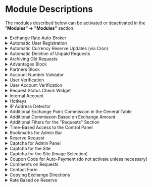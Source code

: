 # Module Descriptions

The modules described below can be activated or deactivated in the "**Modules" → "Modules"** section.

<details>

<summary>Exchange Rate Auto-Broker</summary>

This module allows you to link the exchange rate on your site to the rate of another exchange service.

</details>

<details>

<summary>Automatic User Registration</summary>

This module enables automatic user registration on the site when an exchange is made.

To ensure the module works correctly, you need to configure the email template in the "**Messages" → "Email Templates" → "Registration Form"** section.

</details>

<details>

<summary>Automatic Currency Reserve Updates (via Cron)</summary>

This module allows for updating currency reserves using a task scheduler (Cron). This option is relevant only for automatic reserves.

The link for the task scheduler can be found in the "**Currencies"** section under the "**Cron Link"** column.

</details>

<details>

<summary>Automatic Deletion of Unpaid Requests</summary>

This module allows you to set a time for the automatic deletion of requests with the statuses: "**new request**", "**when the user navigated to the payment page**", "**the user marked the request as paid**".

Module settings can be found in the "**Exchange Directions" → "Automatic Deletion of Unpaid Requests"** section. Additionally, each exchange direction has its own settings for the automatic deletion of unpaid requests, located in the direction settings under the "**Deletion of Unpaid Requests"** tab.

</details>

<details>

<summary>Archiving Old Requests</summary>

This module allows you to archive requests that are older than two months. Archived requests are moved to the "**Requests" → "Archived Requests"** section. If archiving is already in operation, deactivating the module will cause issues with displaying currency reserves, partner balances, and user discount amounts.

</details>

<details>

<summary>Advantages Block</summary>

This module allows you to display the advantages of your site on the homepage. You can set an icon and a description for it.

Module settings can be found in the "**Advantages"** section.

</details>

<details>

<summary>Partners Block</summary>

This module allows you to display a block with partner logos on the homepage.

Module settings can be found in the "**Partners"** section.

</details>

<details>

<summary>Account Number Validator</summary>

This module allows you to check the validity (correctness) of a Bitcoin address and bank card number during request creation.

Module settings can be found in the "**Merchants" → "Account Number Validator"** section.

</details>

<details>

<summary>User Verification</summary>

This module allows users to undergo identity verification with the option to upload images.

For more details about the module's capabilities, read [here](https://premium.gitbook.io/rukovodstvo-polzovatelya/osnovnye-nastroiki/verifikaciya/verifikaciya-lichnosti).

</details>

<details>

<summary>User Account Verification</summary>

This module allows all registered users to verify their accounts by uploading images/photos.

For example, a user can upload a photo of the front side of their bank card. There is also an option to restrict request creation for unverified accounts on the site. For more details about the module's settings, read [here](https://premium.gitbook.io/rukovodstvo-polzovatelya/osnovnye-nastroiki/verifikaciya/verifikaciya-scheta).

</details>

<details>

<summary>Request Status Check Widget</summary>

This module allows users to check the status of their requests on the site. The form for checking request status is available in a sidebar widget and as a separate page.

Module settings can be found in the "**Appearance" → "Widgets" → "Request Status Check"** section.

</details>

<details>

<summary>Internal Account</summary>

This module allows users to make exchanges on the site using their internal account, which is accessible in their personal dashboard.

For more details about the module's capabilities, read [here](https://premium.gitbook.io/main/osnovnye-nastroiki/nastroiki/vnutrennie-scheta/obmen-s-uchastiem-vnutrennego-scheta-polzovatelya).

</details>

<details>

<summary>Hotkeys</summary>

This module allows you to manage the status of requests using keyboard shortcuts.

Module settings can be found in the "**Hotkeys"** section.

</details>

<details>

<summary>IP Address Detector</summary>

This module allows you to determine the user's country based on their IP address. It is an addition to the GEO IP module.

</details>

<details>

<summary>Additional Exchange Point Commission in the General Table</summary>

This module allows you to display the parameters "**Additional Commission from Sender**" and "**Additional Commission from Recipient**" in the general table of exchange directions in the site management panel for quick access.

</details>

<details>

<summary>Additional Commission Based on Exchange Amount</summary>

This module allows you to set the exchange point's commission based on the amount being exchanged.

Module settings can be found in the settings of any exchange direction under the "**Exchange Point Commissions**" tab with the parameter "**Additional Commission Based on Exchange Amount**".

</details>

<details>

<summary>Additional Filters for the "Requests" Section</summary>

This module allows you to display additional buttons for filtering requests based on specific parameters.

The filters can be found in the "**Requests"** section under each request.

</details>

<details>

<summary>Time-Based Access to the Control Panel</summary>

This module allows you to restrict access to the control panel based on a time interval (working hours).

Module settings can be found in the "**Users" → "Time-Based Access to the Control Panel"** section.

</details>

<details>

<summary>Bookmarks for Admin Bar</summary>

This module allows you to save sections of the site as bookmarks for quick access. At the top of the screen, you will see a red heart icon and the text "**Add to Bookmarks**". Navigate to the section you want to bookmark and click on "**Add to Bookmarks**". Hover over the heart icon to see a list of bookmarks for quick access to sections.

Module settings can be found in the "**Modules" → "Bookmark Sorting"** section.

</details>

<details>

<summary>Reserve Request</summary>

This module allows users to submit a request for reserve in an exchange direction.

![](<../../../.gitbook/assets/image (1947).png>)

![](<../../../.gitbook/assets/image (1949).png>)

Requests from clients will be displayed in the "**Reserve Requests**" section.

![](<../../../.gitbook/assets/image (1950).png>)

When the necessary reserve becomes available in the exchange direction, the user will receive a notification via email (if the corresponding template is activated and configured).&#x20;

![](<../../../.gitbook/assets/image (1951).png>)

</details>

<details>

<summary>Captcha for Admin Panel</summary>

Captcha with mathematical operations: multiplication, addition, subtraction.

Module settings can be found in the "**Exchange Settings" → "General Settings"** section.

</details>

<details>

<summary>Captcha for the Site</summary>

Captcha with mathematical operations: multiplication, addition, subtraction.

Module settings can be found in the "**Modules" → "Captcha"** section.

Module settings can also be found in the "**Exchange Settings" → "General Settings"** section.

</details>

<details>

<summary>Captcha for the Site (Image Selection)</summary>

This module allows you to create custom captcha options based on selecting the correct image from those presented.

Module settings can be found in the "**Image Selection Captcha"** section.

</details>

<details>

<summary>Coupon Code for Auto-Payment (do not activate unless necessary)</summary>

This module allows you to display a coupon code in the site management panel in the "**Requests"** section within the request card, as well as for the user in their personal dashboard in the "**Your Operations"** section and via shortcode in the request itself. It is not advisable to activate this module, as if a malicious actor gains access to a user's personal account, they could misuse an unredeemed coupon.

</details>

<details>

<summary>Comments on Requests</summary>

This module allows you to leave comments on requests. There are two types of comments: for the administrator and for the user. User comments can be displayed in the user's request.

</details>

<details>

<summary>Contact Form</summary>

This module allows you to display a feedback form on the site.

</details>

<details>

<summary>Copying Exchange Directions</summary>

In the "**Exchange Directions**" section, there is a button for copying an exchange direction.

</details>

<details>

<summary>Rate Based on Reserve</summary>

This module allows you to set exchange rates that depend on the available reserves.

Here’s a naturalistic English translation of the provided text:

---

<details>

<summary>Exchange Rate Based on Currency Reserve</summary>

This module allows you to set an exchange rate that will vary depending on the currency reserve.

You can find the settings for this option in the exchange direction settings under the "**Rate**" tab.

</details>

<details>

<summary>Exchange Rate Based on Exchange Amount</summary>

This module allows you to set an exchange rate that will change based on the amount being exchanged.

You can find the settings for this option in the exchange direction settings under the "**Rate**" tab.

</details>

<details>

<summary>Currency Reserve Limit</summary>

This module allows you to set daily and monthly limits for receiving and disbursing funds in the settings for each currency.

</details>

<details>

<summary>Currency Reserve Limit by Exchange Direction</summary>

This module allows you to limit the currency reserve for a specific exchange direction. The limit can be set in the settings for each exchange direction under the "**Reserve**" tab.

</details>

<details>

<summary>Application Status Log</summary>

This module allows you to track changes in the status of applications.

The module settings can be found in the "**Applications**" → "**Application Status Log**" section.

</details>

<details>

<summary>Auto-Payment Logs (Do not activate unless necessary)</summary>

This module allows you to log errors that occur during automatic payments. It should only be used for diagnostic purposes, so activating this module without necessity is not recommended.

The module settings can be found in the "**Merchants**" → "**Auto-Payment Log**" section.

</details>

<details>

<summary>Merchant Logs (Do not activate unless necessary)</summary>

This module allows you to log responses from payment systems when processing payments through a merchant. It should only be used for diagnostic purposes, so activating this module without necessity is not recommended.

The module settings can be found in the "**Merchants**" → "**Merchant Log**" section.

</details>

<details>

<summary>User Login in Application</summary>

This module displays the user's login in the application card.

</details>

<details>

<summary>Admin Action Logging</summary>

This module logs all actions taken by users in the site management panel.

</details>

<details>

<summary>Logging Changes to Currency Exchange Rates</summary>

This module records changes to the rates specified in the "**Currency Codes**" section.

</details>

<details>

<summary>Logging Changes to Exchange Rates</summary>

This module records changes to the exchange rates for specific directions.

</details>

<details>

<summary>Maximum Display Value for Currency Reserve</summary>

This module allows you to limit the current reserve value in the currency settings.

</details>

<details>

<summary>Max Number of Decimal Places in Database</summary>

This module allows you to limit the maximum number of decimal places stored in the database for exchange rates, reserves, etc.

The module settings can be found in the "**Exchange Settings**" → "**Exchange Settings**" → "**Max Number of Decimal Places in Site Calculations / Max Number of Decimal Places in Reserve Calculations / Max Number of Decimal Places in Currency Exchange Rate Calculations**" section.

</details>

<details>

<summary>Mass Reserve Adjustment</summary>

This module allows you to perform mass adjustments of reserves for currencies (for those currencies where the reserve is calculated based on applications).

The module settings can be found in the "**Reserve Adjustment**" → "**Group Reserve Adjustment**" section.

</details>

<details>

<summary>Mobile Version</summary>

This module enables the mobile version of the site.

The module settings can be found in the "**Theme Settings**" → "**Mobile Version and Homepage (Mobile Version)**" and "**Exchange Settings**" → "**Mobile Version Settings**" sections.

</details>

<details>

<summary>Exchange Direction Output Settings</summary>

This module adds the options listed below to the "**Exchange Settings**" ➔ "**Basic Settings**".

![](<../../../.gitbook/assets/image (2050).png>)

</details>

<details>

<summary>Exchange Direction Output Settings in XML/TXT File</summary>

This module allows you to configure the XML/TXT file with exchange rates for monitoring exchange points.

The module settings can be found in the "**Exchange Settings**" → "**TXT and XML Export Settings**" section.

</details>

<details>

<summary>Reserve Settings for Exchange Directions</summary>

This module allows you to set the reserve value in various ways for a specific exchange direction. The limits are set in the settings for each exchange direction under the "**Reserve**" tab.

</details>

<details>

<summary>Language Settings for Exchange Directions</summary>

This module allows you to restrict access to an exchange direction based on the language selected by the user on the site.

The settings for this option can be found in the settings for each exchange direction under the "**Restrictions and Checks**" tab, parameter "**Language**".

</details>

<details>

<summary>Money Transfer Number</summary>

This module allows you to request the user to enter the money transfer number when creating an application. The entered number will be displayed in the application card.

The module settings can be found in the "**Modules**" → "**Money Transfer Number**" section.

</details>

<details>

<summary>User Exchanges</summary>

This module displays the user's exchanges in their personal account.

</details>

<details>

<summary>Real-Time Application Status Update</summary>

This module allows you to update application statuses without reloading the page in the "**Applications**" section.

</details>

<details>

<summary>Personal Data Processing</summary>

This module displays a checkbox for accepting the agreement for personal data processing in the contact and feedback forms.

</details>

<details>

<summary>User Restrictions</summary>

This module allows you to limit the number of applications a user can create from a single IP address.

The module settings can be found in the "**Modules**" → "**User Restrictions**" section. Additionally, the settings for this option can be found in the settings for each exchange direction under the "**Restrictions and Checks**" tab.

</details>

<details>

<summary>Live Operator</summary>

This module allows you to "highlight" an application to other operators if it is already being handled by another operator.

</details>

<details>

<summary>Feedback</summary>

This module allows users to publish reviews about the site.

The module settings can be found in the "**Feedback**" section.

</details>

<details>

<summary>Exchange Rate Parser from File</summary>

This module allows you to link the exchange rate for a direction to a value found in a special file.

For more details about the module's capabilities, read [this link](https://premium.gitbook.io/rukovodstvo-polzovatelya/osnovnye-nastroiki/kursy-valyut/kursy-valyut-iz-faila).

</details>

<details>

<summary>Exchange Rate Parser 2.0</summary>

This module allows you to "link" the exchange rate on the site to specific sources of rates: Central Bank, cryptocurrency exchanges, etc.

The module settings can be found in the "**Parsers 2.0**" section.

</details>

<details>

<summary>Reserve Parser from File</summary>

This module allows you to link the currency reserve to a value found in a special file.

For more details about the module's capabilities, read [this link](https://premium.gitbook.io/rukovodstvo-polzovatelya/osnovnye-nastroiki/rezervy/rezerv-iz-faila).

</details>

<details>

<summary>Affiliate Program</summary>

This module allows you to organize an affiliate program on the site.

For more details about the module's capabilities, read [this link](https://premium.gitbook.io/rukovodstvo-polzovatelya/osnovnye-nastroiki/partnerskaya-programma).

</details>

<details>

<summary>Exchange Amount Recalculation</summary>

This module allows you to automatically recalculate the exchange amount of an application after a specified time based on its status.

The settings for this option can be found in the settings for each exchange direction under the "**Exchange Amount Recalculation**" tab.

</details>

<details>

<summary>Email Registration Confirmation</summary>

This module allows you to send a confirmation link to the user's email upon registration on the site.

</details>

<details>

<summary>Custom Application Statuses</summary>

This module allows you to create custom application statuses. The created statuses can only be assigned to applications manually.

The module settings can be found in the "**Application Statuses**" and "**Exchange Direction**" → "**Exchange Direction Templates**" sections.

</details>

<details>

<summary>Number Formatting</summary>

This module allows you to set the maximum number of decimal places on the site and display the reserve value in a format like 100,000.

</details>

<details>

<summary>New User Check During Exchange</summary>

--- 

Let me know if you need any further assistance!

Here’s a naturalistic English translation of the provided text:

---

**New User Detection Module**

This module allows you to identify users who are making their first exchange at the exchange point. For these users, you can set up a freeze on automatic payouts.

You can find the module settings in the section "**Exchange Settings" → "Exchange Configuration" → "New User Check."**

---

<details>

<summary>Exchange Request Editor</summary>

This module enables you to edit the parameters of a created exchange request.

You can find the edit button for the request in the "**Requests"** section under each individual request.

</details>

<details>

<summary>Redirect to Exchange Directions</summary>

This module allows you to redirect users to a selected exchange direction when they navigate from the monitoring page to the exchange point, passing the parameters cur_from and cur_to.

</details>

<details>

<summary>Maintenance Mode</summary>

This module allows you to disable the website for technical maintenance.

You can find the module settings in the "**Maintenance Mode"** section.

</details>

<details>

<summary>User Discounts</summary>

This module allows you to set a fixed discount for individual users of the exchange. The discount applies to the exchange rate.

Once the module is activated, a field for "**Personal Discount**" will appear in the user's profile, where you can specify the percentage of the discount. This discount takes precedence over cumulative discounts.

</details>

<details>

<summary>Direction Sorting</summary>

This module allows you to sort exchange directions by the columns "**I Give**" and "**I Receive**."

</details>

<details>

<summary>Operator Status</summary>

This module allows you to configure the widget for "**Operator Online/Offline**," which is displayed on the website.

You can find the module settings in the "**Operational Status**" section.

</details>

<details>

<summary>Currency Accounts for Directions</summary>

This module simplifies operations when using a large number of exchange point details during manual exchanges.

For more information about the module's capabilities, read [here](https://premium.gitbook.io/main/osnovnye-nastroiki/merchanty-i-avtovyplaty/merchanty/ispolzovanie-svoikh-kart-koshelkov-schetov).

</details>

<details>

<summary>User Accounts</summary>

This module allows you to view the accounts that users add in their personal accounts.

You can find the module settings in the "**User Accounts"** section.

</details>

<details>

<summary>Transaction Confirmation Counter (Crypto)</summary>

This module allows you to record the confirmations received for transactions when paying through the relevant merchants (such as Blockchain.info, Block.io, etc.). You can also display the number of confirmations received for a paid request.

You can find the module settings in the "**Requests" → "Confirmation Log"** section.

</details>

<details>

<summary>Countdown Timer</summary>

This module allows you to display a countdown timer on the website for users, indicating when an unpaid request will be deleted.

</details>

<details>

<summary>Rates</summary>

This module allows you to display all exchange directions and their rates in a table format on the website.

</details>

<details>

<summary>Maintenance Notification Text</summary>

This module allows you to set the notification text that appears when the Premium Exchanger plugin is deactivated.

You can find the module settings in the "**Modules" → "Maintenance Notification Text"** section.

</details>

<details>

<summary>Header Notification</summary>

This module allows you to display a warning notification on a red background in the website header according to a schedule and based on the operator's status.

You can find the module settings in the "**Notifications"** section.

</details>

<details>

<summary>Initial Request ID Setup</summary>

This module allows you to set the initial request number on the website. Numbers can only be set to increase.

You can find the module settings in the "**Modules" → "Current Request ID"** section.

</details>

<details>

<summary>Exchange Filter for Guests</summary>

This module activates the ability to set various restrictions on the website for users.

You can find the module settings in the "**Exchange Settings" → "Exchange Filters"** section.

</details>

<details>

<summary>User Filtering</summary>

This module allows you to filter registered users on the site by parameters: verified, unverified, and discount size.

You can find the module settings in the "**Users" → "User Filters"** section.

</details>

<details>

<summary>Financial Statistics</summary>

This module allows you to calculate the profit of the exchange point.

You can find the module settings in the "**Financial Statistics"** section.

</details>

<details>

<summary>Wallet Verification Checker</summary>

This module allows you to check the verification status of a wallet in the payment system.

You can find the module settings in the "**Modules" → "Wallet Verification Checker"** section and in the direction settings under the "**Restrictions and Checks**" tab, with parameters for "**Check Wallet Verification in PS**" and "**Require Verified Wallet in PS**," as well as in the currency settings.

</details>

<details>

<summary>Blacklist</summary>

This module allows you to add a client's personal data to a blacklist to prevent requests from being created on the site with that data.

You can find the module settings in the "**Blacklist"** section.

</details>

<details>

<summary>BestChange Blacklist</summary>

This module allows you to check the client's details against the BestChange blacklist and prohibit exchanges if the data is found in the monitoring blacklist.

You can find the module settings in the "**Modules" → "**BestChange Blacklist"** section (the module must be activated in the "Modules" section). Your site must be listed on BestChange.ru to use this check.

To use the module, generate an API key in your BestChange account.

![](<../../../.gitbook/assets/image (169).png>) \

And enter it in the "**Key**" field in the module settings.

![](<../../../.gitbook/assets/image (168).png>)

</details>

<details>

<summary>Email Notification Templates</summary>

This module allows you to set the same sender name and email address for all email templates at once.

You can find the module settings in the "**Messages" → "Email Templates"** section.

</details>

<details>

<summary>Contact Export</summary>

This module allows you to export the contacts of users who have made exchanges on the site to an xls file.

You can find the module settings in the "**Contact Export"** section.

</details>

<details>

<summary>Export/Import</summary>

This module allows you to export and import currencies and exchange directions to an Excel file (CSV format). It also allows you to export requests created on the site to an Excel file (CSV format).

You can find the module settings in the sections "**Modules" → "Exchange Export," "Export/Import Exchange Directions," "Export/Import Currencies."**

</details>

<details>

<summary>BestChange Parser</summary>

For more information about the module's capabilities, read [here](https://premium.gitbook.io/main/osnovnye-nastroiki/kursy-valyut/bestchange-parser).

</details>

<details>

<summary>GEO IP</summary>

This module allows you to create a list of allowed and prohibited countries, restrict access to exchange directions based on the user's country, and completely block access to the site based on the user's country, maintaining black and white lists of IP addresses.

You can find the module settings in the "**GEO IP"** section.

</details>

<details>

<summary>HTML Sitemap</summary>

This module allows you to create an HTML sitemap.

You can find the module settings in the "**Exchange Settings" → "HTML Sitemap Settings"** section.

</details>

<details>

<summary>Email Verification</summary>

This module allows you to request a one-time code that is sent to the user's email during the creation of a request.

You can find the module settings in the "**Modules" → "Email Verification Settings"** section.

</details>

<details>

<summary>LIVE Requests</summary>

This module allows you to display information about incoming requests and notify about requests with a sound alert without reloading the page.

You can find the module settings in the "**Requests" → "LIVE Requests"** section.

</details>

<details>

<summary>QR Code Generator</summary>

This module allows you to display a QR code on the payment page when paying through cryptocurrency merchants.

</details>

<details>

<summary>SEO</summary>

This module allows you to perform SEO settings for the website.

You can find the module settings in the "**SEO"** section.

</details>

<details>

<summary>SMTP</summary>

This module allows you to send emails from the site via SMTP.

For more information about the module's capabilities, read [here](https://premium.gitbook.io/rukovodstvo-polzovatelya/osnovnye-nastroiki/uvedomleniya/opovesheniya-po-e-mail#nastroika-smtp).

</details>

<details>

<summary>SMS Verification</summary>

---

Feel free to ask if you need further assistance!

The module allows users to request a one-time code, which is sent to their mobile phone during the application process.

You can find the module settings under "**Modules" → "SMS Code Verification Settings"**.

</details>

<details>

<summary>Webmoney X19</summary>

This module enables the verification of user details through the X19 interface for exchanges involving the Webmoney payment system.

The module settings can be found under "**Modules" → "X19"**.

</details>